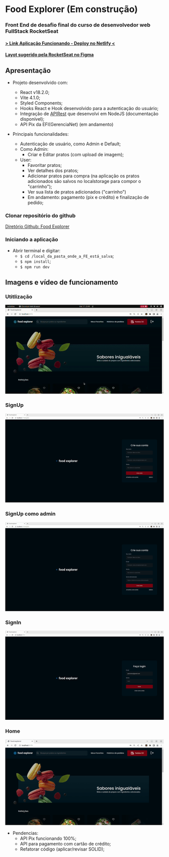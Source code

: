 # Food Explorer (Em construção)

### Front End de desafio final do curso de desenvolvedor web FullStack RocketSeat

#### [> Link Aplicação Funcionando - Deploy no Netlify <](https://fooodexp.netlify.app/)

#### [Layot sugerido pela RocketSeat no Figma](https://www.figma.com/file/e1vQSjcqcy0QJOhNkeCHW3/food-explorer-v2-(Community)?node-id=5-980&t=cQBZwJ9tgkbJepQQ-0)


## Apresentação

- Projeto desenvolvido com:
  - React v18.2.0;
  - Vite 4.1.0;
  - Styled Components;
  - Hooks React e Hook desenvolvido para a autenticação do usuário;
  - Integração de [APIRest](https://github.com/pedromsra/FoodExplorer_API) que desenvolvi em NodeJS (documentação disponível);
  - API Pix da EFI(GerenciaNet) (em andamento)

- Principais funcionalidades:
  - Autenticação de usuário, como Admin e Default;
  - Como Admin:
    - Criar e Editar pratos (com upload de imagem);
  - User:
    - Favoritar pratos;
    - Ver detalhes dos pratos;
    - Adicionar pratos para compra (na aplicação os pratos adicionados são salvos no localstorage para compor o "carrinho");
    - Ver sua lista de pratos adicionados ("carrinho")
    - Em andamento: pagamento (pix e crédito) e finalização de pedido;

### Clonar repositório do github

[Diretório Github: Food Explorer](https://github.com/pedromsra/FoodExplorer_FE)

### Iniciando a aplicação

- Abrir terminal e digitar:
  - `$ cd /local_da_pasta_onde_a_FE_está_salva`;
  - `$ npm install`;
  - `$ npm run dev`

## Imagens e vídeo de funcionamento

### Utitlização

![User](use.gif)

### SignUp

![SignUp](signUp.png)

### SignUp como admin

![SignUpAdm](singUpAdm.png)

### SignIn

![SignIn](signIn.png)

### Home

![Home](start.png)


- Pendencias:
  - API Pix funcionando 100%;
  - API para pagamento com cartão de crédito;
  - Refatorar código (aplicar/revisar SOLID);